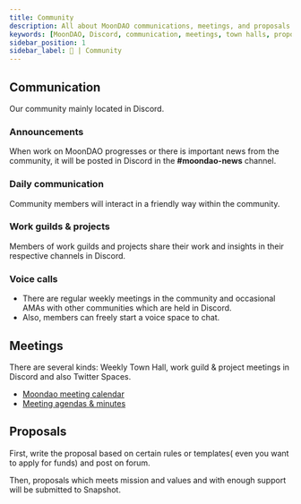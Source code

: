 ```yaml
---
title: Community
description: All about MoonDAO communications, meetings, and proposals.
keywords: [MoonDAO, Discord, communication, meetings, town halls, proposals]
sidebar_position: 1
sidebar_label: 🏢 | Community
---
```


## Communication

Our community mainly located in Discord.

### Announcements
When work on MoonDAO progresses or there is important news from the community, it will be posted in Discord in the **#moondao-news** channel.

### Daily communication
Community members will interact in a friendly way within the community.

### Work guilds & projects
Members of work guilds and projects share their work and insights in their respective channels in Discord.

### Voice calls
  - There are regular weekly meetings in the community and occasional AMAs with other communities which are held in Discord.
  - Also, members can freely start a voice space to chat.

## Meetings

There are several kinds: Weekly Town Hall, work guild & project meetings in Discord and also Twitter Spaces.

- [Moondao meeting calendar](https://calendar.google.com/calendar/render?cid=c_b99h535l4i7jrttovabd0avnho%40group.calendar.google.com)
- [Meeting agendas & minutes](https://moondao.notion.site/Meeting-Agendas-Minutes-611f850d5e7f49d7a4947ad224c3c9e4)

## Proposals

First, write the proposal based on certain rules or templates( even you want to apply for funds) and post on forum.

Then, proposals which meets mission and values and with enough support will be submitted to Snapshot.
